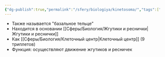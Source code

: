 ```yaml
---
{"dg-publish":true,"permalink":"/sfery/biologiya/kinetosoma/","tags":["Общаябиология"]}
---
```


 - Также называется "базальное тельце"
 - Находится в основании [[Сферы/Биология/Жгутики и реснички\|Жгутики и реснички]]
 - Как [[Сферы/Биология/Клеточный центр\|Клеточный центр]] (9 триплетов)
 - Функция: осуществляют движение жгутиков и ресничек